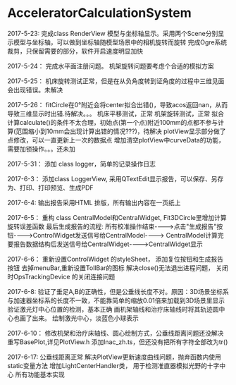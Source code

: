 # AcceleratorCalculationSystem
2017-5-23:  完成class RenderView 模型与坐标轴显示。采用两个Scene分别显示模型与坐标轴，可以做到坐标轴随模型场景中的相机旋转而旋转
			完成Ogre系统裁剪，只保留需要的部分，软件开启速度明显加快
			
2017-5-24： 完成水平面注册问题。
			机架旋转问题要考虑个合适的模拟方案
			
2017-5-25： 机床旋转测试正常，但是在从负角度转到证角度的过程中三维见面会出现错误。未解决

2017-5-26： fitCircle在0°附近会将center拟合出错()，导致acos返回nan，从而导致三维显示时出错.待解决。。。
			机床平移测试，正常
			机架旋转测试，正常
			拟合计算calculate()的条件不太合理，初始点(第一个点)附近100mm的点都不参与计算(范围缩小到10mm会出现计算出错的情况???)，待解决
			plotView显示部分做了点修改，可以一直更新上一次的数据点
			增加清空plotView中curveData的功能，需要加锁操作。。。还未加

2017-5-31： 添加 class logger，简单的记录操作日志

2017-6-3： 添加class LoggerView, 采用QTextEdit显示报告，可以保存、另存为、打印、打印预览、生成PDF
			
2017-6-4:  输出报告采用HTML 排版，所有输出内容在一页纸上

2017-6-5： 重构 class CentralModel和CentralWidget, Fit3DCircle里增加计算旋转误差函数
		   最后生成报告的流程: 所有校准操作结束---->点击"生成报告"按钮---->ControlWidget发送信号给CentralModel----> 
							   CentralModel计算完要报告数据结构后发送信号给CentralWidget---->CentralWidget显示
							   
2017-6-6： 重新设置ControlWidget 的styleSheet， 添加复位按钮和生成报告按钮
			去掉menuBar,重新设置TollBar的图标
			解决close()无法退出进程问题， 关闭时OpsTrackingDevice 的关闭连接问题
			
2017-6-8: 验证了垂足A,B的正确性，但是公垂线长度不对。原因：3D场景坐标系与加速器坐标系的长度不一致，不能靠简单的缩放0.01倍来加载到3D场景里显示
		  验证激光灯中心位置的检测，基本正确
		  画机架轴线和治疗床轴线时将其轨迹圆中心也画了出来。
		  绘制激光中心，淡蓝色小球表示
		  
2017-6-10： 修改机架和治疗床轴线、圆心绘制方式，公垂线距离问题还没解决
			重写BasePlot,详见PlotView.h
			添加lnac_zh.ts，但还没有把所有字符全部改为tr()
			
2017-6-17: 公垂线距离正常
		   解决PlotView更新速度曲线问题，抛弃函数内使用static变量方法
		   增加LightCenterHandler类， 用于检测准直器模拟光野的十字中心
		   所有功能基本实现
			
